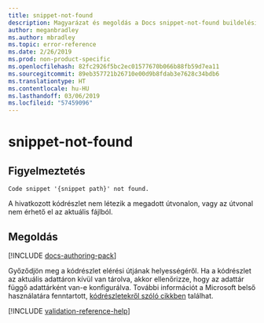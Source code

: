 ```yaml
---
title: snippet-not-found
description: Magyarázat és megoldás a Docs snippet-not-found buildelési problémájára
author: meganbradley
ms.author: mbradley
ms.topic: error-reference
ms.date: 2/26/2019
ms.prod: non-product-specific
ms.openlocfilehash: 82fc2926f5bc2ec01577670b066b88fb59d7ea11
ms.sourcegitcommit: 89eb357721b26710e00d9b8fdab3e7628c34bdb6
ms.translationtype: HT
ms.contentlocale: hu-HU
ms.lasthandoff: 03/06/2019
ms.locfileid: "57459096"
---
```

# <a name="snippet-not-found"></a>snippet-not-found

## <a name="warning"></a>Figyelmeztetés

`Code snippet '{snippet path}' not found.`

A hivatkozott kódrészlet nem létezik a megadott útvonalon, vagy az útvonal nem érhető el az aktuális fájlból.

## <a name="resolution"></a>Megoldás

[!INCLUDE [docs-authoring-pack](includes/docs-authoring-pack.md)]

Győződjön meg a kódrészlet elérési útjának helyességéről. Ha a kódrészlet az aktuális adattáron kívül van tárolva, akkor ellenőrizze, hogy az adattár függő adattárként van-e konfigurálva. További információt a Microsoft belső használatára fenntartott, [kódrészletekről szóló cikkben](https://review.docs.microsoft.com/en-us/help/contribute/code-in-docs?branch=master) találhat.

<!--make sure to add this file to your includes folder and verify the path-->
[!INCLUDE [validation-reference-help](includes/validation-reference-help.md)]

